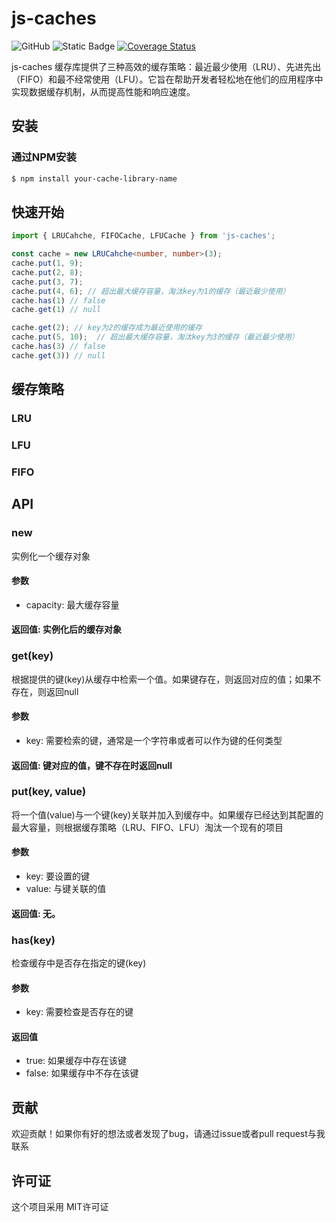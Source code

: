 # js-caches 
![GitHub](https://img.shields.io/github/license/algok-876/js-caches)
![Static Badge](https://img.shields.io/badge/npm-v1.0.0-blue)
[![Coverage Status](https://coveralls.io/repos/github/algok-876/js-caches/badge.svg)](https://coveralls.io/github/algok-876/js-caches)


js-caches 缓存库提供了三种高效的缓存策略：最近最少使用（LRU）、先进先出（FIFO）和最不经常使用（LFU）。它旨在帮助开发者轻松地在他们的应用程序中实现数据缓存机制，从而提高性能和响应速度。

## 安装

### 通过NPM安装
```bash
$ npm install your-cache-library-name
```

## 快速开始
```ts
import { LRUCahche, FIFOCache, LFUCache } from 'js-caches';

const cache = new LRUCahche<number, number>(3);
cache.put(1, 9);
cache.put(2, 8);
cache.put(3, 7);
cache.put(4, 6); // 超出最大缓存容量，淘汰key为1的缓存（最近最少使用）
cache.has(1) // false
cache.get(1) // null

cache.get(2); // key为2的缓存成为最近使用的缓存
cache.put(5, 10);  // 超出最大缓存容量，淘汰key为3的缓存（最近最少使用）
cache.has(3) // false
cache.get(3)) // null
```
## 缓存策略
### LRU
### LFU
### FIFO
## API
### new
实例化一个缓存对象
#### 参数
- capacity: 最大缓存容量
#### 返回值: 实例化后的缓存对象

### get(key)
根据提供的键(key)从缓存中检索一个值。如果键存在，则返回对应的值；如果不存在，则返回null
#### 参数
- key: 需要检索的键，通常是一个字符串或者可以作为键的任何类型
#### 返回值: 键对应的值，键不存在时返回null

### put(key, value)
将一个值(value)与一个键(key)关联并加入到缓存中。如果缓存已经达到其配置的最大容量，则根据缓存策略（LRU、FIFO、LFU）淘汰一个现有的项目

#### 参数
- key: 要设置的键
- value: 与键关联的值

#### 返回值: 无。

### has(key)
检查缓存中是否存在指定的键(key)

#### 参数
- key: 需要检查是否存在的键

#### 返回值
- true: 如果缓存中存在该键
- false: 如果缓存中不存在该键

## 贡献
欢迎贡献！如果你有好的想法或者发现了bug，请通过issue或者pull request与我联系

## 许可证
这个项目采用 MIT许可证